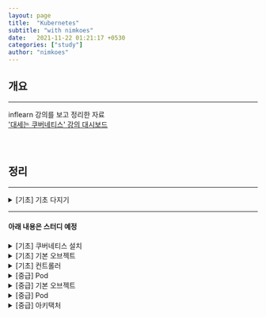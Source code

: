 ```yaml
---
layout: page
title:  "Kubernetes"
subtitle: "with nimkoes"
date:   2021-11-22 01:21:17 +0530
categories: ["study"]
author: "nimkoes"
---
```


## **개요**
---
inflearn 강의를 보고 정리한 자료  
[<u>'대세는 쿠버네티스' 강의 대시보드</u>][link_study]
　  
　  
　  

## **정리**
---
<details markdown="1">
<summary>[기초] 기초 다지기</summary>

 - Why Kubernetes?     [<sub>쿠버네티스 사용 이유</sub>](https://xxxelppa.tistory.com/347){:target="_blank"}  
 - VM vs Container     [<sub>VM 과 Container 비교</sub>](https://xxxelppa.tistory.com/348){:target="_blank"}  
 - Kubernetes Overview [<sub>쿠버네티스 훑어보기</sub>] (https://xxxelppa.tistory.com/349){:target="_blank"}  

</details>


---

#### 아래 내용은 스터디 예정  

<details markdown="1">
<summary>[기초] 쿠버네티스 설치</summary>
</details>

<details markdown="1">
<summary>[기초] 기본 오브젝트</summary>
</details>

<details markdown="1">
<summary>[기초] 컨트롤러</summary>
</details>

<details markdown="1">
<summary>[중급] Pod</summary>
</details>

<details markdown="1">
<summary>[중급] 기본 오브젝트</summary>
</details>

<details markdown="1">
<summary>[중급] Pod</summary>
</details>

<details markdown="1">
<summary>[중급] 아키택처</summary>
</details>

　  
　  
　  


[link_study]:https://www.inflearn.com/course/%EC%BF%A0%EB%B2%84%EB%84%A4%ED%8B%B0%EC%8A%A4-%EA%B8%B0%EC%B4%88

